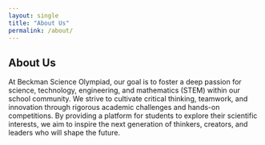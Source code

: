```yaml
---
layout: single
title: "About Us"
permalink: /about/
---
```


## About Us

At Beckman Science Olympiad, our goal is to foster a deep passion for science, technology, engineering, and mathematics (STEM) within our school community. We strive to cultivate critical thinking, teamwork, and innovation through rigorous academic challenges and hands-on competitions. By providing a platform for students to explore their scientific interests, we aim to inspire the next generation of thinkers, creators, and leaders who will shape the future.